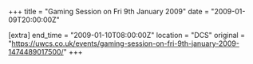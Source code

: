 +++
title = "Gaming Session on Fri 9th January 2009"
date = "2009-01-09T20:00:00Z"

[extra]
end_time = "2009-01-10T08:00:00Z"
location = "DCS"
original = "https://uwcs.co.uk/events/gaming-session-on-fri-9th-january-2009-1474489017500/"
+++



